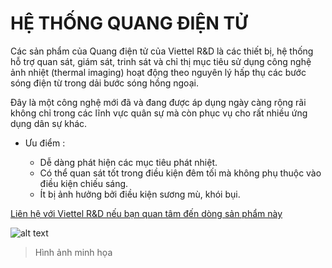 # HỆ THỐNG QUANG ĐIỆN TỬ
 
 Các sản phẩm của Quang điện tử của Viettel R&D là các thiết bị, hệ thống hỗ trợ quan sát, giám sát, trinh sát và chỉ thị mục tiêu sử dụng công nghệ ảnh nhiệt (thermal imaging) hoạt động theo nguyên lý hấp thụ các bước sóng điện từ trong dải bước sóng hồng ngoại.

 Đây là một công nghệ mới đã và đang được áp dụng ngày càng rộng rãi không chỉ trong các lĩnh vực quân sự mà còn phục vụ cho rất nhiều ứng dụng dân sự khác.

 - Ưu điểm : 

   - Dễ dàng phát hiện các mục tiêu phát nhiệt.
   - Có thể quan sát tốt trong điều kiện đêm tối mà không phụ thuộc vào điều kiện chiếu sáng.
   - Ít bị ảnh hưởng bởi điều kiện sương mù, khói bụi.

[Liên hệ với Viettel R&D nếu bạn quan tâm đến dòng sản phẩm này](https://3ssoft.vn/tong-cong-ty-cong-nghiep-cong-nghe-cao-viettel-vpt)

![alt text](https://www.google.com/search?q=h%C3%ACnh+%E1%BA%A3nh+v%E1%BB%87+tinh+vi%E1%BB%87t+nam&tbm=isch&ved=2ahUKEwjIuuaIrObqAhUBBaYKHewgA9QQ2-cCegQIABAA&oq=h%C3%ACnh+%E1%BA%A3nh+v%E1%BB%87+tinh+&gs_lcp=CgNpbWcQARgDMgIIADICCAAyAggAMgIIADIECAAQHjIGCAAQBRAeMgYIABAFEB4yBggAEAgQHjIGCAAQCBAeMgYIABAIEB5QvEBYvEBg1WRoAHAAeACAAVOIAVOSAQExmAEAoAEBqgELZ3dzLXdpei1pbWfAAQE&sclient=img&ei=DxEbX4j3OYGKmAXswYygDQ&bih=871&biw=1745#imgrc=rW-N1gta7THH0M
)
> Hình ảnh minh họa

